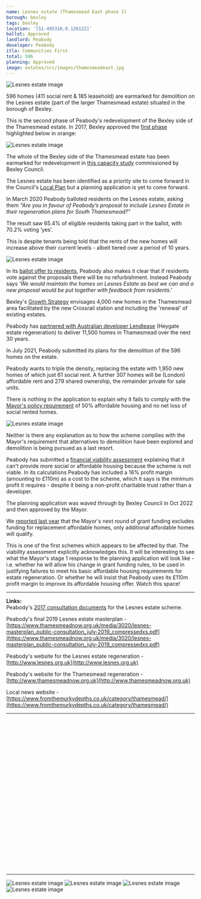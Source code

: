 ```yaml
---
name: Lesnes estate (Thamesmead East phase 2)
borough: bexley
tags: bexley
location: '[51.495310,0.126122]'
ballot: Approved
landlord: Peabody
developer: Peabody
itla: Communities First
total: 596
planning: Approved
image: estates/src/images/thamesmeadeast.jpg
---
```

![Lesnes estate image](src/images/thamesmeadeast.jpg)

596 homes (411 social rent & 185 leasehold) are earmarked for demolition on the Lesnes estate (part of the larger Thamesmead estate) situated in the borough of Bexley.

This is the second phase of Peabody's redevelopment of the Bexley side of the Thamesmead estate. In 2017, Bexley approved the [first phase](/estates/bexley/thamesmeadsouth) highlighted below in orange:

![Lesnes estate image](src/images/thamemeadsouthphase1.png)

The whole of the Bexley side of the Thamesmead estate has been earmarked for redevelopment in [this capacity study](https://www.bexley.gov.uk/sites/bexley-cms/files/2017-11/London-Borough-of-Bexley-DIFS-Higher-Growth-Report.pdf) commissioned by Bexley Council. 

The Lesnes estate has been identified as a priority site to come forward in the Council's [Local Plan](https://www.bexley.gov.uk/sites/bexley-cms/files/2017-11/London-Borough-of-Bexley-DIFS-Higher-Growth-Report.pdf) but a planning application is yet to come forward.

In March 2020 Peabody balloted residents on the Lesnes estate, asking them _“Are you in favour of Peabody’s proposal to include Lesnes Estate in their regeneration plans for South Thamesmead?”_

The result saw 65.4% of eligible residents taking part in the ballot, with 70.2% voting ‘yes’.

This is despite tenants being told that the rents of the new homes will increase above their current levels - albeit tiered over a period of 10 years.

![Lesnes estate image](src/images/lesnesrent.png)

In its [ballot offer to residents](https://www.thamesmeadnow.org.uk/media/3337/lesnes-estate_landlord-offer-document.pdf), Peabody also makes it clear that if residents vote against the proposals there will be no refurbishment. Instead Peabody says _'We would maintain the homes on Lesnes Estate as best we can and a new proposal would be put together with feedback from residents.'_

Bexley's [Growth Strategy](https://www.bexley.gov.uk/sites/default/files/2018-02/Bexley-Growth-Strategy.pdf) envisages 4,000 new homes in the Thamesmead area facilitated by the new Crossrail station and including the 'renewal' of existing estates.

Peabody has [partnered with Australian developer Lendlease](https://www.insidehousing.co.uk/news/news/peabody-picks-lendlease-for-8bn-thamesmead-regeneration-60192) (Heygate estate regeneration) to deliver 11,500 homes in Thamesmead over the next 30 years.

In July 2021, Peabody submitted its plans for the demolition of the 596 homes on the estate.

Peabody wants to triple the density, replacing the estate with 1,950 new homes of which just 61 social rent. A further 307 homes will be (London) affordable rent and 279 shared ownership, the remainder private for sale units.

There is nothing in the application to explain why it fails to comply with the [Mayor's policy requirement](https://www.london.gov.uk/sites/default/files/better-homes-for-local-people-the-mayors-good-practice-guide-to-estate-regeneration.pdf) of 50% affordable housing and no net loss of social rented homes.

![Lesnes estate image](src/images/wolvercoteaerial.jpg)

Neither is there any explanation as to how the scheme complies with the Mayor's requirement that alternatives to demolition have been explored and demolition is being pursued as a last resort.

Peabody has submitted a [financial viability assessment](https://pa.bexley.gov.uk/online-applications/files/2FE1C374ADB0323DE13C63386406CECD/pdf/21_01948_OUTEA-FVA_APPENDED-2670425.pdf) explaining that it can't provide more social or affordable housing because the scheme is not viable. In its calculations Peabody has included a 16% profit margin (amounting to £110m) as a cost to the scheme, which it says is the minimum profit it requires - despite it being a non-profit charitable trust rather than a developer.

The planning application was waved through by Bexley Council in Oct 2022 and then approved by the Mayor.

We [reported last year](https://www.estatewatch.london/november-news-roundup/) that the Mayor's next round of grant funding excludes funding for replacement affordable homes, only additional affordable homes will qualify.

This is one of the first schemes which appears to be affected by that. The viability assessment explicitly acknowledges this. It will be interesting to see what the Mayor's stage 1 response to the planning application will look like - i.e. whether he will allow his change in grant funding rules, to be used in justifying failures to meet his basic affordable housing requirements for estate regeneration. Or whether he will insist that Peabody uses its £110m profit margin to improve its affordable housing offer. Watch this space!

---

__Links:__   
Peabody's [2017 consultation documents](https://www.thamesmeadnow.org.uk/media/1726/wolvercote_road_next_steps.pdf) for the Lesnes estate scheme.

Peabody's final 2019 Lesnes estate masterplan - [https://www.thamesmeadnow.org.uk/media/3020/lesnes-masterplan_public-consultation_july-2019_compressedxs.pdf](https://www.thamesmeadnow.org.uk/media/3020/lesnes-masterplan_public-consultation_july-2019_compressedxs.pdf)

Peabody's website for the Lesnes estate regeneration - [http://www.lesnes.org.uk](http://www.lesnes.org.uk)

Peabody's website for the Thamesmead regeneration - [http://www.thamesmeadnow.org.uk](http://www.thamesmeadnow.org.uk)

Local news website - [https://www.fromthemurkydepths.co.uk/category/thamesmead/](https://www.fromthemurkydepths.co.uk/category/thamesmead/)

---

<!------------THE CODE BELOW RENDERS THE MAP - DO NOT EDIT! ---------------------------->

<div id="map" style="width: 100%; height: 400px;"></div>

<script>
  var map = L.map('map').setView({{ location }}, 13);
  L.tileLayer('https://tile.openstreetmap.org/{z}/{x}/{y}.png', {
  maxZoom: 19,
attribution: '&copy; <a href="http://www.openstreetmap.org/copyright">OpenStreetMap</a>'
}).addTo(map);
var circle = L.circle({{ location }}, {
    color: 'red',
    fillColor: '#f03',
    fillOpacity: 0.5,
    radius: 500
}).addTo(map);
</script>

---


![Lesnes estate image](src/images/wolvercoteaerial.jpg)
  ![Lesnes estate image](src/images/wolvercoteaerial2.png)
  ![Lesnes estate image](src/images/thamesmeadeast.png)
  ![Lesnes estate image](src/images/lesnesaerial.png)